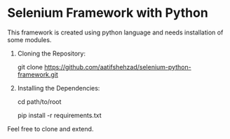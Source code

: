 # Selenium Framework with Python

This framework is created using python language and needs installation of some modules.

1. Cloning the Repository:

      git clone https://github.com/aatifshehzad/selenium-python-framework.git

2. Installing the Dependencies:

      cd path/to/root
      
      pip install -r requirements.txt
  
Feel free to clone and extend.
 
